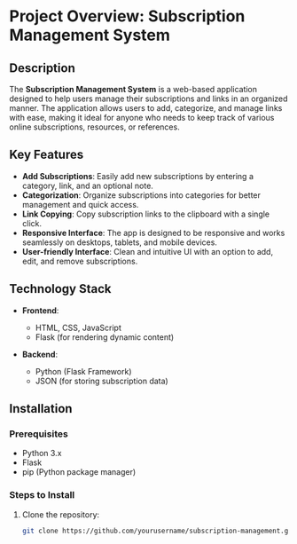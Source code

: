 # Project Overview: Subscription Management System

## Description

The **Subscription Management System** is a web-based application designed to help users manage their subscriptions and links in an organized manner. The application allows users to add, categorize, and manage links with ease, making it ideal for anyone who needs to keep track of various online subscriptions, resources, or references.

## Key Features

- **Add Subscriptions**: Easily add new subscriptions by entering a category, link, and an optional note.
- **Categorization**: Organize subscriptions into categories for better management and quick access.
- **Link Copying**: Copy subscription links to the clipboard with a single click.
- **Responsive Interface**: The app is designed to be responsive and works seamlessly on desktops, tablets, and mobile devices.
- **User-friendly Interface**: Clean and intuitive UI with an option to add, edit, and remove subscriptions.
  
## Technology Stack

- **Frontend**:
  - HTML, CSS, JavaScript
  - Flask (for rendering dynamic content)
  
- **Backend**:
  - Python (Flask Framework)
  - JSON (for storing subscription data)

## Installation

### Prerequisites

- Python 3.x
- Flask
- pip (Python package manager)

### Steps to Install

1. Clone the repository:
   ```bash
   git clone https://github.com/yourusername/subscription-management.git

